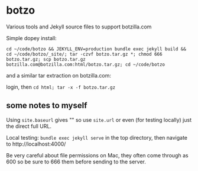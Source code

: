 # botzo
Various tools and Jekyll source files to support botzilla.com

Simple dopey install:

`cd ~/code/botzo && JEKYLL_ENV=production bundle exec jekyll build && cd ~/code/botzo/_site/; tar -czvf botzo.tar.gz *; chmod 666 botzo.tar.gz; scp botzo.tar.gz botzilla.com@botzilla.com:html/botzo.tar.gz; cd ~/code/botzo`

and a similar tar extraction on botzilla.com:

login, then
`cd html; tar -x -f botzo.tar.gz`

## some notes to myself

Using `site.baseurl` gives "" so use `site.url` or even (for testing locally) just the direct full URL.

Local testing: `bundle exec jekyll serve` in the top directory, then navigate to http://localhost:4000/

Be very careful about file permissions on Mac, they often come through as 600 so be sure to 666 them before sending to the server.
